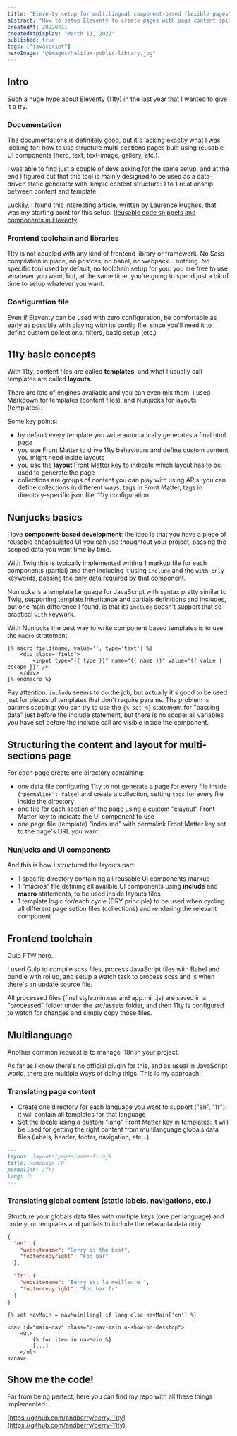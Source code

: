 ```yaml
---
title: "Eleventy setup for multilingual component-based flexible pages"
abstract: "How to setup Eleventy to create pages with page content splitted in serveral files using reusable UI components"
createdAt: 20220311
createdAtDisplay: "March 11, 2022"
published: true
tags: ["javascript"]
heroImage: "@images/halifax-public-library.jpg"
---
```


## Intro

Such a huge hype about Eleventy (11ty) in the last year that I wanted to give it a try.

### Documentation

The documentations is definitely good, but it's lacking exactly what I was looking for: how to use structure multi-sections pages built using reusable UI components (hero, text, text-image, gallery, etc.).

I was able to find just a couple of devs asking for the same setup, and at the end I figured out that this tool is mainly designed to be used as a data-driven static generator with simple content structure: 1 to 1 relationship between content and template.

Luckily, I found this interesting article, written by Laurence Hughes, that was my starting point for this setup: [Reusable code snippets and components in Eleventy](https://fuzzylogic.me/posts/reusable-code-snippets-and-components-in-eleventy/)

### Frontend toolchain and libraries

11ty is not coupled with any kind of frontend library or framework. No Sass compilation in place, no postcss, no babel, no webpack... nothing. No specific tool used by default, no toolchain setup for you: you are free to use whatever you want, but, at the same time, you're going to spend just a bit of time to setup whatever you want.

### Configuration file

Even if Eleventy can be used with zero configuration, be comfortable as early as possible with playing with its config file, since you'll need it to define custom collections, filters, basic setup (etc.)

## 11ty basic concepts

With 11ty, content files are called **templates**, and what I usually call templates are called **layouts**.

There are lots of engines available and you can even mix them.
I used Markdown for templates (content files), and Nunjucks for layouts (templates).

Some key points:

- by default every template you write automatically generates a final html page
- you use Front Matter to drive 11ty behaviours and define custom content you might need inside layouts
- you use the **layout** Front Matter key to indicate which layout has to be used to generate the page
- collections are groups of content you can play with using APIs: you can define collections in different ways: tags in Front Matter, tags in directory-specific json file, 11ty configuration

## Nunjucks basics

I love **component-based development**: the idea is that you have a piece of reusable encapsulated UI you can use thoughtout your project, passing the scoped data you want time by time.

With Twig this is typically implemented writing 1 markup file for each components (partial) and then including it using `include` and the `with only` keywords, passing the only data required by that component.

Nunjucks is a template language for JavaScript with syntax pretty similar to Twig, supporting template inheritance and partials definitions and includes, but one main difference I found, is that its `include` doesn't support that so-practical `with` keywork.

With Nunjucks the best way to write component based templates is to use the `macro` stratement.

```twig
{% macro field(name, value='', type='text') %}
    <div class="field">
        <input type="{{ type }}" name="{{ name }}" value="{{ value | escape }}" />
    </div>
{% endmacro %}
```

Pay attention: `include` seems to do the job, but actually it's good to be used just for pieces of templates that don't require params. The problem is params scoping: you can try to use the `{% set %}` statement for "passing data" just before the include statement, but there is no scope: all variables you have set before the include call are visible inside the component.

## Structuring the content and layout for multi-sections page

For each page create one directory containing:

- one data file configuring 11ty to not generate a page for every file inside (`"permalink": false`) and create a collection, setting `tags` for every file inside the directory
- one file for each section of the page using a custom "clayout" Front Matter key to indicate the UI component to use
- one page file (template) "index.md" with permalink Front Matter key set to the page's URL you want

### Nunjucks and UI components

And this is how I structured the layouts part:

- 1 specific directory containing all reusable UI components markup
- 1 "macros" file defining all availble UI components using **include** and **macro** statements, to be used inside layouts files
- 1 template logic for/each cycle (DRY principle) to be used when cycling all different page setion files (collections) and rendering the relevant component

## Frontend toolchain

Gulp FTW here.

I used Gulp to compile scss files, process JavaScript files with Babel and bundle with rollup, and setup a watch task to process scss and js when there's an update source file.

All processed files (final style.min.css and app.min.js) are saved in a "processed" folder under the src/assets folder, and then 11ty is configured to watch for changes and simply copy those files.

## Multilanguage

Another common request is to manage i18n in your project.

As far as I know there's no official plugin for this, and as usual in JavaScript world, there are multiple ways of doing thigs. This is my approach:

### Translating page content

- Create one directory for each language you want to support ("en", "fr"): it will contain all templates for that language
- Set the locale using a custom "lang" Front Matter key in templates: it will be used for getting the right content from multilanguage globals data files (labels, header, footer, navigation, etc...)

```md
---
layout: layouts/pages/home-fr.njk
title: Homepage FR
permalink: /fr/
lang: fr
---
```

### Translating global content (static labels, navigations, etc.)

Structure your globals data files with multiple keys (one per language) and code your templates and partials to include the relavanta data only

```json
{
  "en": {
    "websitename": "Berry is the best",
    "footercopyright": "Foo bar"
  },

  "fr": {
    "websitename": "Berry est la meilleure ",
    "footercopyright": "Foo bar fr"
  }
}
```

```twig
{% set navMain = navMain[lang] if lang else navMain['en'] %}

<nav id="main-nav" class="c-nav-main u-show-on-desktop">
    <ul>
        {% for item in navMain %}
        [...]
    </ul>
</nav>
```

## Show me the code!

Far from being perfect, here you can find my repo with all these things implemented:

[https://github.com/andberry/berry-11ty](https://github.com/andberry/berry-11ty)
